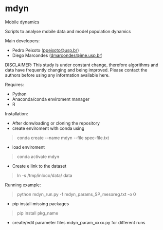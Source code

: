 # mdyn
Mobile dynamics

Scripts to analyse mobile data and model population dynamics

Main developers:
- Pedro Peixoto (ppeixoto@usp.br)
- Diego Marcondes (dmarcondes@ime.usp.br)

DISCLAIMER: This study is under constant change, therefore algorithms and data have frequently changing and being improved. Please contact the authors before using any information available here.

Requires:
- Python
- Anaconda/conda enviroment manager
- R

Installation:
- After donwloading or cloning the repository
- create enviroment with conda using 
> conda create --name mdyn --file spec-file.txt 
- load enviroment
> conda activate mdyn
- Create e link to the dataset
> ln -s /tmp/inloco/data/ data

Running example:
> python mdyn_run.py -f mdyn_params_SP_mesoreg.txt -o 0
- pip install missing packages
> pip install pkg_name
- create/edit parameter files mdyn_param_xxxx.py for different runs
